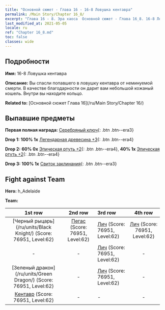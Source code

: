 ```yaml
---
title: "Основной сюжет - Глава 16 - 16-8 Ловушка кентавра"
permalink: /Main Story/Chapter 16_8/
excerpt: "Глава 16 - 8. Эра хаоса  Основной сюжет - Глава 16_8. 16-8 Ловушка кентавра"
last_modified_at: 2021-05-05
locale: ru
ref: "Chapter 16_8.md"
toc: false
classes: wide
---
```


## Подробности

 **Имя:** 16-8 Ловушка кентавра

 **Описание:** Вы спасли попавшего в ловушку кентавра от неминуемой смерти. В качестве благодарности он дарит вам небольшой кожаный кошель. Внутри вы находите кольцо.

 **Related to:** [Основной сюжет Глава 16](/ru/Main Story/Chapter 16/)

## Выпавшие предметы

 **Первая полная награда:** [Серебряный ключ](/ItemsRU/con_693/){: .btn .btn--era3}

 **Drop 1:** **100% 1x** [Легендарная древесина +3](/ItemsRU/mat_55/){: .btn .btn--era4}

 **Drop 2:** **60% 0x** [Эпическая ртуть +2](/ItemsRU/mat_49/){: .btn .btn--era4}, **40% 1x** [Эпическая ртуть +2](/ItemsRU/mat_49/){: .btn .btn--era4}

 **Drop 3:** **100% 1x** [Свиток заклинания](/ItemsRU/con_694/){: .btn .btn--era3}


## Fight against Team
 **Hero:** h_Adelaide

 **Team:**


  | 1st row | 2nd row | 3rd row | 4th row |
  |:----:|:----:|:----|:----:|
  | [Черный рыцарь](/ru/units/Black Knight/) (Score: 76951, Level:62)  | [Пегас](/ru/units/Pegasus/) (Score: 76951, Level:62)  | [Лич](/ru/units/Lich/) (Score: 76951, Level:62)  | [Лич](/ru/units/Lich/) (Score: 76951, Level:62)  |
  | - | - | [Лич](/ru/units/Lich/) (Score: 76951, Level:62)  | - |
  | [Зеленый дракон](/ru/units/Green Dragon/) (Score: 76951, Level:62)  | - | [Лич](/ru/units/Lich/) (Score: 76951, Level:62)  | - |
  | [Кентавр](/ru/units/Centaur/) (Score: 76951, Level:62)  | - | - | - |


